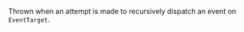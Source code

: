
Thrown when an attempt is made to recursively dispatch an event on `EventTarget`.

<a id="ERR_EXECUTION_ENVIRONMENT_NOT_AVAILABLE"></a>

